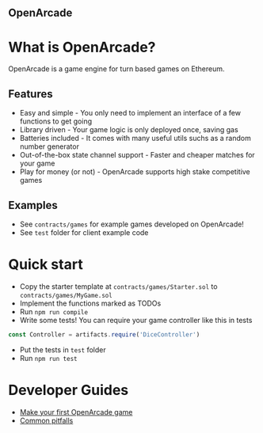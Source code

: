 OpenArcade
---

# What is OpenArcade?
OpenArcade is a game engine for turn based games on Ethereum.

## Features
- Easy and simple - You only need to implement an interface of a few functions to get going
- Library driven - Your game logic is only deployed once, saving gas
- Batteries included - It comes with many useful utils suchs as a random number generator
- Out-of-the-box state channel support - Faster and cheaper matches for your game
- Play for money (or not) - OpenArcade supports high stake competitive games

## Examples
- See `contracts/games` for example games developed on OpenArcade!
- See `test` folder for client example code

# Quick start
- Copy the starter template at `contracts/games/Starter.sol` to `contracts/games/MyGame.sol`
- Implement the functions marked as TODOs
- Run `npm run compile`
- Write some tests! You can require your game controller like this in tests
```javascript
const Controller = artifacts.require('DiceController')
```
- Put the tests in `test` folder
- Run `npm run test`

# Developer Guides
- [Make your first OpenArcade game](#)
- [Common pitfalls](#)
